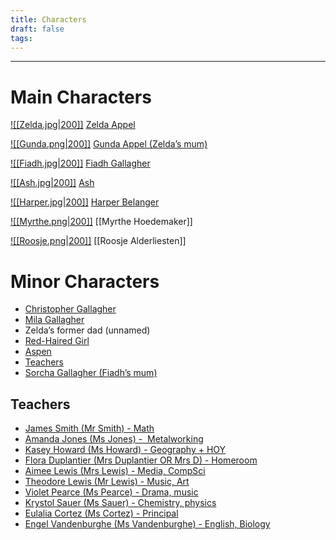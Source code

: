 ```yaml
---
title: Characters
draft: false
tags:
---
```

<hr>

# Main Characters

[![[Zelda.jpg|200]]](Zelda%20Appel.md)
[Zelda Appel](Zelda%20Appel.md)

[![[Gunda.png|200]]](Gunda%20Appel.md)
[Gunda Appel \(Zelda’s mum\)](Gunda%20Appel.md)

[![[Fiadh.jpg|200]]](Fiadh%20Gallagher.md)
[Fiadh Gallagher](Fiadh%20Gallagher.md)

[![[Ash.jpg|200]]](Ash.md)
[Ash](Ash.md)

[![[Harper.jpg|200]]](Harper%20Belanger.md)
[Harper Belanger](<Harper Belanger.md>)

[![[Myrthe.png|200]]](Myrthe%20Hoedemaker)
[[Myrthe Hoedemaker]]

[![[Roosje.png|200]]](Roosje%20Alderliesten)
[[Roosje Alderliesten]]


# Minor Characters
- [Christopher Gallagher](Christopher%20Gallagher.md)
- [Mila Gallagher](Mila%20Gallagher.md)
- Zelda’s former dad (unnamed)
- [Red-Haired Girl](Red-Haired%20Girl.md)
- [Aspen](Aspen.md)
- [Teachers](Teachers.md)
- [Sorcha Gallagher (Fiadh’s mum)](Sorcha%20Gallagher.md)

## Teachers
- [James Smith (Mr Smith) - Math](James%20Smith.md)
- [Amanda Jones (Ms Jones) -  Metalworking](Amanda%20Jones.md)
- [Kasey Howard (Ms Howard) - Geography + HOY](Kasey%20Howard.md)
- [Flora Duplantier (Mrs Duplantier OR Mrs D) - Homeroom](Flora%20Duplantier.md)
- [Aimee Lewis (Mrs Lewis) - Media, CompSci](Aimee%20Lewis.md)
- [Theodore Lewis (Mr Lewis) - Music, Art](Theodore%20Lewis.md)
- [Violet Pearce (Ms Pearce) - Drama, music](Violet%20Pearce.md)
- [Krystol Sauer (Ms Sauer) - Chemistry, physics](Krystol%20Sauer.md)
- [Eulalia Cortez (Ms Cortez) - Principal](Eulalia%20Cortez.md)
- [Engel Vandenburghe (Ms Vandenburghe) - English, Biology](Engel%20Vandenburghe.md)
